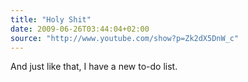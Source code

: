 ```yaml
---
title: "Holy Shit"
date: 2009-06-26T03:44:04+02:00
source: "http://www.youtube.com/show?p=Zk2dX5DnW_c"
---
```


And just like that, I have a new to-do list.
